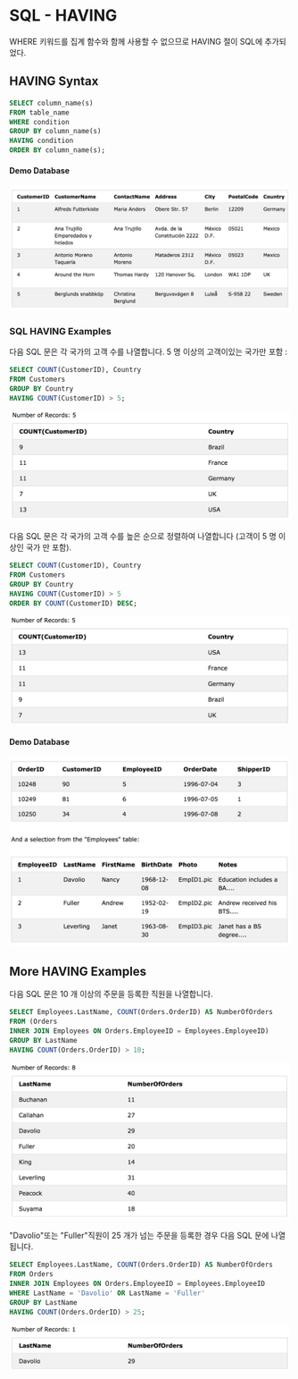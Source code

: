 # SQL - HAVING 

WHERE 키워드를 집계 함수와 함께 사용할 수 없으므로 HAVING 절이 SQL에 추가되었다.

## HAVING Syntax

```sql
SELECT column_name(s)
FROM table_name
WHERE condition
GROUP BY column_name(s)
HAVING condition
ORDER BY column_name(s);
```

#### Demo Database

![](./images/demo-4.png)

### SQL HAVING Examples

다음 SQL 문은 각 국가의 고객 수를 나열합니다. 5 명 이상의 고객이있는 국가만 포함 :

```sql
SELECT COUNT(CustomerID), Country
FROM Customers
GROUP BY Country
HAVING COUNT(CustomerID) > 5;
```

![](./images/having-count.png)

다음 SQL 문은 각 국가의 고객 수를 높은 순으로 정렬하여 나열합니다 (고객이 5 명 이상인 국가 만 포함).

```sql
SELECT COUNT(CustomerID), Country
FROM Customers
GROUP BY Country
HAVING COUNT(CustomerID) > 5
ORDER BY COUNT(CustomerID) DESC;
```
![](./images/having-count-desc.png)

#### Demo Database

![](./images/demo-order.png)

## More HAVING Examples

다음 SQL 문은 10 개 이상의 주문을 등록한 직원을 나열합니다.

```sql
SELECT Employees.LastName, COUNT(Orders.OrderID) AS NumberOfOrders
FROM (Orders
INNER JOIN Employees ON Orders.EmployeeID = Employees.EmployeeID)
GROUP BY LastName
HAVING COUNT(Orders.OrderID) > 10;
```
![](./images/having-count-10.png)

"Davolio"또는 "Fuller"직원이 25 개가 넘는 주문을 등록한 경우 다음 SQL 문에 나열됩니다.

```sql
SELECT Employees.LastName, COUNT(Orders.OrderID) AS NumberOfOrders
FROM Orders
INNER JOIN Employees ON Orders.EmployeeID = Employees.EmployeeID
WHERE LastName = 'Davolio' OR LastName = 'Fuller'
GROUP BY LastName
HAVING COUNT(Orders.OrderID) > 25;
```
![](./images/having-count-da.png)



